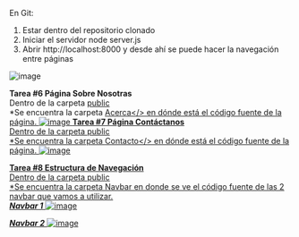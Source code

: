 En Git:
1. Estar dentro del repositorio clonado
2. Iniciar el servidor node server.js
3. Abrir  http://localhost:8000 y desde ahí se puede hacer la navegación entre páginas

![image](https://github.com/user-attachments/assets/a188b2c1-6169-4617-be4a-628cf60776ca)

**Tarea #6 Página Sobre Nosotras**
<br>
Dentro de la carpeta <u>public</u>
<br>
*Se encuentra la carpeta <u>Acerca</> en dónde está el código fuente de la página.
  ![image](https://github.com/user-attachments/assets/471932b9-e5a6-4803-92f6-7d719b5b6e02)
**Tarea #7 Página Contáctanos**
<br>
Dentro de la carpeta <u>public</u>
<br>
*Se encuentra la carpeta <u>Contacto</> en dónde está el código fuente de la página.
![image](https://github.com/user-attachments/assets/7c79a416-7149-4901-a343-aca7b2714152)

**Tarea #8 Estructura de Navegación**
<br>
Dentro de la carpeta <u>public</u>
<br>
*Se encuentra la carpeta <u>Navbar</u> en donde se ve el código fuente de las 2 navbar que vamos a utilizar.
<br>
***Navbar 1***
![image](https://github.com/user-attachments/assets/b19531df-9fac-4d65-8b66-f2f4d279791e)

***Navbar 2***
![image](https://github.com/user-attachments/assets/e6a3ecbc-88dd-4af8-ba72-fa78e6be608d)
